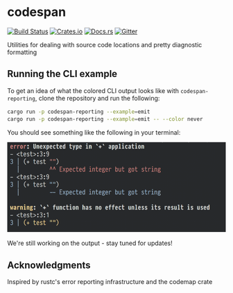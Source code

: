 # codespan

[![Build Status][travis-badge]][travis-url]
[![Crates.io][crate-badge]][crate-url]
[![Docs.rs][docs-badge]][docs-url]
[![Gitter][gitter-badge]][gitter-lobby]

[travis-badge]: https://travis-ci.org/brendanzab/codespan.svg?branch=master
[travis-url]: https://travis-ci.org/brendanzab/codespan
[crate-url]: https://crates.io/crates/codespan
[crate-badge]: https://img.shields.io/crates/v/codespan.svg
[docs-url]: https://docs.rs/codespan
[docs-badge]: https://docs.rs/codespan/badge.svg
[gitter-badge]: https://badges.gitter.im/codespan-rs/codespan.svg
[gitter-lobby]: https://gitter.im/codespan-rs/Lobby

Utilities for dealing with source code locations and pretty diagnostic formatting

## Running the CLI example

To get an idea of what the colored CLI output looks like with
`codespan-reporting`, clone the repository and run the following:

```sh
cargo run -p codespan-reporting --example=emit
cargo run -p codespan-reporting --example=emit -- --color never
```

You should see something like the following in your terminal:

![screenshot](./assets/screenshot.png)

We're still working on the output - stay tuned for updates!

## Acknowledgments

Inspired by rustc's error reporting infrastructure and the codemap crate
